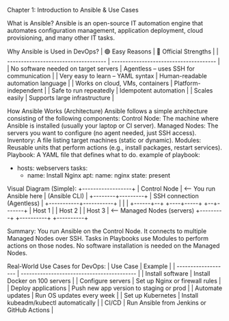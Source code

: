 Chapter 1: Introduction to Ansible & Use Cases

What is Ansible?
Ansible is an open-source IT automation engine that automates configuration management, application deployment, cloud provisioning, and many other IT tasks.

Why Ansible is Used in DevOps?
| 🟢 Easy Reasons                      | 📘 Official Strengths                  |
| ------------------------------------ | -------------------------------------- |
| No software needed on target servers | Agentless – uses SSH for communication |
| Very easy to learn – YAML syntax     | Human-readable automation language     |
| Works on cloud, VMs, containers      | Platform-independent                   |
| Safe to run repeatedly               | Idempotent automation                  |
| Scales easily                        | Supports large infrastructure          |


How Ansible Works (Architecture)
Ansible follows a simple architecture consisting of the following components:
Control Node: The machine where Ansible is installed (usually your laptop or CI server).
Managed Nodes: The servers you want to configure (no agent needed, just SSH access).
Inventory: A file listing target machines (static or dynamic).
Modules: Reusable units that perform actions (e.g., install packages, restart services).
Playbook: A YAML file that defines what to do.
example of playbook:
- hosts: webservers
  tasks:
    - name: Install Nginx
      apt:
        name: nginx
        state: present

Visual Diagram (Simple):
          +------------------+
          |   Control Node   |  <-- You run Ansible here
          |  (Ansible CLI)   |
          +--------+---------+
                   |
          SSH connection (Agentless)
                   |
       +-----------+-----------+
       |           |           |
+------+--+   +----+-----+   +--+-------+
| Host 1  |   | Host 2   |   | Host 3   |  <-- Managed Nodes (servers)
+---------+   +----------+   +----------+

Summary:
You run Ansible on the Control Node.
It connects to multiple Managed Nodes over SSH.
Tasks in Playbooks use Modules to perform actions on those nodes.
No software installation is needed on the Managed Nodes.

Real-World Use Cases for DevOps:
| Use Case            | Example                                    |
| ------------------- | ------------------------------------------ |
| Install software    | Install Docker on 100 servers              |
| Configure servers   | Set up Nginx or firewall rules             |
| Deploy applications | Push new app version to staging or prod    |
| Automate updates    | Run OS updates every week                  |
| Set up Kubernetes   | Install kubeadm/kubectl automatically      |
| CI/CD               | Run Ansible from Jenkins or GitHub Actions |


